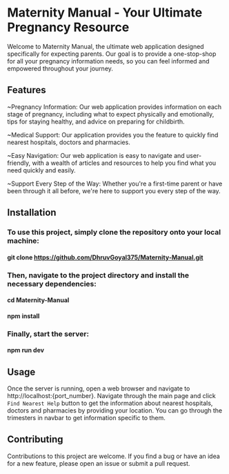 # Maternity Manual - Your Ultimate Pregnancy Resource

Welcome to Maternity Manual, the ultimate web application designed specifically for expecting parents. Our goal is to provide a one-stop-shop for all your pregnancy information needs, so you can feel informed and empowered throughout your journey.

## Features

  ~Pregnancy Information: Our web application provides information on each stage of pregnancy, including what to expect physically and emotionally, tips for staying healthy, and advice on preparing for childbirth.
  
  ~Medical Support: Our application provides you the feature to quickly find nearest hospitals, doctors and pharmacies.
  
  ~Easy Navigation: Our web application is easy to navigate and user-friendly, with a wealth of articles and resources to help you find what you need quickly and easily.
  
  ~Support Every Step of the Way: Whether you're a first-time parent or have been through it all before, we're here to support you every step of the way.
  
## Installation
### To use this project, simply clone the repository onto your local machine:
#### git clone https://github.com/DhruvGoyal375/Maternity-Manual.git

### Then, navigate to the project directory and install the necessary dependencies:
#### cd Maternity-Manual
#### npm install

### Finally, start the server:
#### npm run dev

## Usage
Once the server is running, open a web browser and navigate to http://localhost:{port_number}. Navigate through the main page and click `Find Nearest Help` button to get the information about nearest hospitals, doctors and pharmacies by providing your location. You can go through the trimesters in navbar to get information specific to them.

## Contributing
Contributions to this project are welcome. If you find a bug or have an idea for a new feature, please open an issue or submit a pull request.

